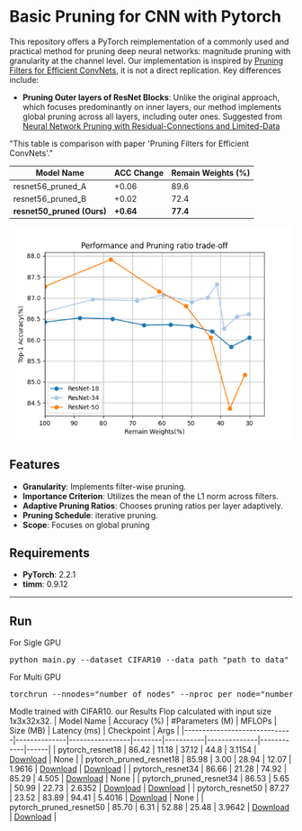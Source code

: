 # Basic Pruning for CNN with Pytorch
This repository offers a PyTorch reimplementation of a commonly used and practical method for pruning deep neural networks: magnitude pruning with granularity at the channel level. Our implementation is inspired by [Pruning Filters for Efficient ConvNets](https://arxiv.org/abs/1608.08710), it is not a direct replication. Key differences include:

- **Pruning Outer layers of ResNet Blocks**: Unlike the original approach, which focuses predominantly on inner layers, our method implements global pruning across all layers, including outer ones. Suggested from [Neural Network Pruning with Residual-Connections and Limited-Data](https://openaccess.thecvf.com/content_CVPR_2020/papers/Luo_Neural_Network_Pruning_With_Residual-Connections_and_Limited-Data_CVPR_2020_paper.pdf)

"This table is comparison with paper 'Pruning Filters for Efficient ConvNets'."

| Model Name                    | ACC Change | Remain Weights (%) |
|-------------------------------|----------|--------------------|
| resnet56_pruned_A             | +0.06    | 89.6               | 
| resnet56_pruned_B             | +0.02    | 72.4               |
| **resnet50_pruned (Ours)**    | **+0.64**| **77.4**           | 



![Example Image](/images/acc_prune_trade_off.png "Example Image Titl")

## Features
- **Granularity**: Implements filter-wise pruning.
- **Importance Criterion**: Utilizes the mean of the L1 norm across filters.
- **Adaptive Pruning Ratios**: Chooses pruning ratios per layer adaptively.
- **Pruning Schedule**: iterative pruning.
- **Scope**: Focuses on global pruning 

## Requirements
- **PyTorch**: 2.2.1
- **timm**: 0.9.12

____________________________________________________________________________________________
## Run

For Sigle GPU
<pre>
python main.py --dataset CIFAR10 --data_path "path_to_data" --pretrained "path_to_pretrained_model" --device cuda --model resnet18 --pruning_ratio 0.7 --per_iter_pruning_ratio 0.05 --min_ratio 0.01
</pre>

  
For Multi GPU
<pre>
torchrun --nnodes="number_of_nodes" --nproc_per_node="number_of_processes_per_node" main.py --dataset "CIFAR10 CIFAR... " --data_path "path_to_data" --pretrained "path_to_pretrained_model" --device cuda --model vgg16 --distributed 
</pre>


Modle trained with CIFAR10. our Results Flop calculated with input size 1x3x32x32.
| Model Name                   | Accuracy (%) | #Parameters (M) | MFLOPs | Size (MB) | Latency (ms) | Checkpoint | Args |
|------------------------------|--------------|-----------------|--------|-----------|--------------|------------|------|
| pytorch_resnet18             | 86.42        | 11.18           | 37.12  | 44.8      | 3.1154       | [Download](https://drive.google.com/file/d/1iR6WdiGQ1ceWspa_jppUvklgK39k13NH/view?usp=sharing) |  None    |
| pytorch_pruned_resnet18      | 85.98        | 3.00            | 28.94  | 12.07     | 1.9616       | [Download](https://drive.google.com/file/d/1Gz0sbNiMQhzRJ7GmypVDSJ7sCvsg8-h0/view?usp=sharing) | [Download](https://drive.google.com/file/d/1my4jlBBzItb1noBnwAehYnQUotnlCypo/view?usp=sharing)  |
| pytorch_resnet34             | 86.66        | 21.28           | 74.92  | 85.29     | 4.505        | [Download](https://drive.google.com/file/d/1_eipZl72oBA0vBYIVwNoX1IZj5HHWk_U/view?usp=sharing) |  None  |
| pytorch_pruned_resnet34      | 86.53        | 5.65            | 50.99  | 22.73     | 2.6352       | [Download](https://drive.google.com/file/d/1EDMLssNLoS3Nz5NEqouHER04TiiAz9Xo/view?usp=sharing) |   [Download](https://drive.google.com/file/d/1mmaQ7hxKyD9bz_44sp4MV4xgaa9FvH02/view?usp=sharing)    |
| pytorch_resnet50             | 87.27        | 23.52           | 83.89  | 94.41     | 5.4016       | [Download](https://drive.google.com/file/d/12UjAI5H0haUCt-JBoQO77ADMfTbdIfGh/view?usp=sharing) |  None   |
| pytorch_pruned_resnet50      | 85.70        | 6.31            | 52.88  | 25.48     | 3.9642       | [Download](https://drive.google.com/file/d/1r5TXTT_3_u8wF-e13g2PmXcFpSkniJtN/view?usp=sharing) |   [Download](https://drive.google.com/file/d/1D71iP-Euhgszu1C5eBkfd0Rr14ShpJDY/view?usp=sharing)    |



